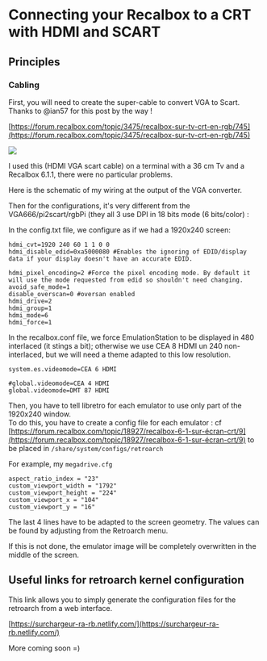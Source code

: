 # Connecting your Recalbox to a CRT with HDMI and SCART

## Principles

### Cabling

First, you will need to create the super-cable to convert VGA to Scart. Thanks to @ian57 for this post by the way !

[https://forum.recalbox.com/topic/3475/recalbox-sur-tv-crt-en-rgb/745](https://forum.recalbox.com/topic/3475/recalbox-sur-tv-crt-en-rgb/745)

![](https://s3-eu-west-1.amazonaws.com/forums.recalbox.com/ac9ba3d3-29fc-4ff2-8644-aee71b62f043.png)



I used this \(HDMI VGA scart cable\) on a terminal with a 36 cm Tv and a Recalbox 6.1.1, there were no particular problems.

Here is the schematic of my wiring at the output of the VGA converter.

Then for the configurations, it's very different from the VGA666/pi2scart/rgbPi \(they all 3 use DPI in 18 bits mode \(6 bits/color\) :

In the config.txt file, we configure as if we had a 1920x240 screen:

```text
hdmi_cvt=1920 240 60 1 1 0 0
hdmi_disable_edid=0xa5000080 #Enables the ignoring of EDID/display data if your display doesn't have an accurate EDID.

hdmi_pixel_encoding=2 #Force the pixel encoding mode. By default it will use the mode requested from edid so shouldn't need changing. 
avoid_safe_mode=1
disable_overscan=0 #oversan enabled
hdmi_drive=2
hdmi_group=1
hdmi_mode=6
hdmi_force=1
```

In the recalbox.conf file, we force EmulationStation to be displayed in 480 interlaced \(it stings a bit\); otherwise we use CEA 8 HDMI un 240 non-interlaced, but we will need a theme adapted to this low resolution.

```text
system.es.videomode=CEA 6 HDMI
 
#global.videomode=CEA 4 HDMI
global.videomode=DMT 87 HDMI
```

Then, you have to tell libretro for each emulator to use only part of the 1920x240 window.  
To do this, you have to create a config file for each emulator : cf [https://forum.recalbox.com/topic/18927/recalbox-6-1-sur-écran-crt/9](https://forum.recalbox.com/topic/18927/recalbox-6-1-sur-écran-crt/9) to be placed in `/share/system/configs/retroarch`

For example, my `megadrive.cfg`

```text
aspect_ratio_index = "23"
custom_viewport_width = "1792"
custom_viewport_height = "224"
custom_viewport_x = "104"
custom_viewport_y = "16"
```

The last 4 lines have to be adapted to the screen geometry. The values can be found by adjusting from the Retroarch menu.

If this is not done, the emulator image will be completely overwritten in the middle of the screen.

## Useful links for retroarch kernel configuration

This link allows you to simply generate the configuration files for the retroarch from a web interface.

[https://surchargeur-ra-rb.netlify.com/](https://surchargeur-ra-rb.netlify.com/)

More coming soon =\)

